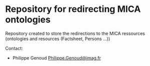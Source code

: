 Repository for redirecting MICA ontologies
===================

Repository created to store the redirections to the MICA ressources (ontologies and 
resources (Factsheet, Persons ...))

Contact: 
 
* Philippe Genoud <Philippe.Genoud@imag.fr>
